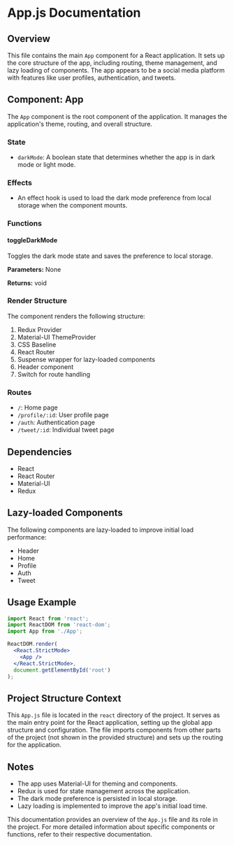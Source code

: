 # App.js Documentation

## Overview

This file contains the main `App` component for a React application. It sets up the core structure of the app, including routing, theme management, and lazy loading of components. The app appears to be a social media platform with features like user profiles, authentication, and tweets.

## Component: App

The `App` component is the root component of the application. It manages the application's theme, routing, and overall structure.

### State

- `darkMode`: A boolean state that determines whether the app is in dark mode or light mode.

### Effects

- An effect hook is used to load the dark mode preference from local storage when the component mounts.

### Functions

#### toggleDarkMode

Toggles the dark mode state and saves the preference to local storage.

**Parameters:** None

**Returns:** void

### Render Structure

The component renders the following structure:

1. Redux Provider
2. Material-UI ThemeProvider
3. CSS Baseline
4. React Router
5. Suspense wrapper for lazy-loaded components
6. Header component
7. Switch for route handling

### Routes

- `/`: Home page
- `/profile/:id`: User profile page
- `/auth`: Authentication page
- `/tweet/:id`: Individual tweet page

## Dependencies

- React
- React Router
- Material-UI
- Redux

## Lazy-loaded Components

The following components are lazy-loaded to improve initial load performance:

- Header
- Home
- Profile
- Auth
- Tweet

## Usage Example

```jsx
import React from 'react';
import ReactDOM from 'react-dom';
import App from './App';

ReactDOM.render(
  <React.StrictMode>
    <App />
  </React.StrictMode>,
  document.getElementById('root')
);
```

## Project Structure Context

This `App.js` file is located in the `react` directory of the project. It serves as the main entry point for the React application, setting up the global app structure and configuration. The file imports components from other parts of the project (not shown in the provided structure) and sets up the routing for the application.

## Notes

- The app uses Material-UI for theming and components.
- Redux is used for state management across the application.
- The dark mode preference is persisted in local storage.
- Lazy loading is implemented to improve the app's initial load time.

This documentation provides an overview of the `App.js` file and its role in the project. For more detailed information about specific components or functions, refer to their respective documentation.